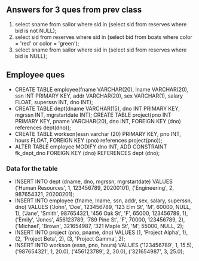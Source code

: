 ## Answers for 3 ques from prev class
1.  select sname from sailor where sid in (select sid from reserves where bid is not NULL);
2.  select sid from reserves where sid in (select bid from boats where color = 'red' or color = 'green');
3.  select sname from sailor where sid in (select sid from reserves where bid is NULL);

## Employee ques

- CREATE TABLE employee(fname VARCHAR(20), lname VARCHAR(20), ssn INT PRIMARY KEY, addr VARCHAR(20), sex VARCHAR(1), salary FLOAT, superssn INT, dno INT);
- CREATE TABLE dept(dname VARCHAR(15), dno INT PRIMARY KEY, mgrssn INT, mgrstartdate INT); 
 CREATE TABLE project(pno INT PRIMARY KEY, pname VARCHAR(20), dno INT, FOREIGN KEY (dno) references dept(dno));
- CREATE TABLE workson(essn varchar (20) PRIMARY KEY,  pno INT, hours FLOAT, FOREIGN KEY (pno) references project(pno));
- ALTER TABLE employee   MODIFY dno INT, ADD CONSTRAINT fk_dept_dno  FOREIGN KEY (dno) REFERENCES dept (dno);


### Data for the table

- INSERT INTO dept (dname, dno, mgrssn, mgrstartdate) VALUES
('Human Resources', 1, 123456789, 20200101),
('Engineering', 2, 987654321, 20200201);
- INSERT INTO employee (fname, lname, ssn, addr, sex, salary, superssn, dno) VALUES
('John', 'Doe', 123456789, '123 Elm St', 'M', 60000, NULL, 1),
('Jane', 'Smith', 987654321, '456 Oak St', 'F', 65000, 123456789, 1),
('Emily', 'Jones', 456123789, '789 Pine St', 'F', 70000, 123456789, 2),
('Michael', 'Brown', 321654987, '321 Maple St', 'M', 55000, NULL, 2);
- INSERT INTO project (pno, pname, dno) VALUES
(1, 'Project Alpha', 1),
(2, 'Project Beta', 2),
(3, 'Project Gamma', 2);
- INSERT INTO workson (essn, pno, hours) VALUES
('123456789', 1, 15.5),
('987654321', 1, 20.0),
('456123789', 2, 30.0),
('321654987', 3, 25.0);
